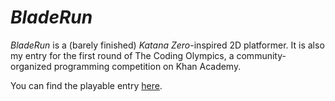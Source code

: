 # *BladeRun*
*BladeRun* is a (barely finished) *Katana Zero*-inspired 2D platformer. It is also my entry for the
first round of The Coding Olympics, a community-organized programming competition on Khan Academy.

You can find the playable entry
[here](https://www.khanacademy.org/computer-programming/i/5642012163424256).